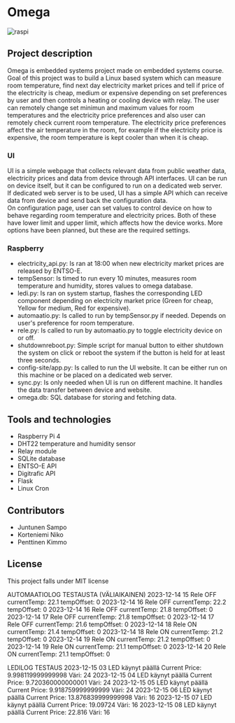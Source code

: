 # Omega

![raspi](https://github.com/Zame76/projektiomega/assets/28978509/4c4a0ae3-8167-4a2c-b8de-b22f9fb56eb9)

## Project description
Omega is embedded systems project made on embedded systems course.
Goal of this project was to build a Linux based system which can measure room temperature, find next day electricity market prices and tell if price of the electricity is cheap, medium or expensive depending on set preferences by user and then controls a heating or cooling device with relay. The user can remotely change set minimun and maximum values for room temperatures and the electricity price preferences and also user can remotely check current room temperature. The electricity price preferences affect the air temperature in the room, for example if the electricity price is expensive, the room temperature is kept cooler than when it is cheap.

### UI
UI is a simple webpage that collects relevant data from public weather data, electricity prices and data from device through API interfaces. UI can be run on device itself, but it can be configured to run on a dedicated web server. If dedicated web server is to be used, UI has a simple API which can receive data from device and send back the configuration data.  
On configuration page, user can set values to control device on how to behave regarding room temperature and electricity prices. Both of these have lower limit and upper limit, which affects how the device works. More options have been planned, but these are the required settings. 

### Raspberry
- electricity_api.py: Is ran at 18:00 when new electricity market prices are released by ENTSO-E.
- tempSensor: Is timed to run every 10 minutes, measures room temperature and humidity, stores values to omega database.
- ledi.py: Is ran on system startup, flashes the corresponding LED component depending on electricity market price (Green for cheap, Yellow for medium, Red for expensive).
- automaatio.py: Is called to run by tempSensor.py if needed. Depends on user's preference for room temperature. 
- rele.py: Is called to run by automaatio.py to toggle electricity device on or off.
- shutdownreboot.py: Simple script for manual button to either shutdown the system on click or reboot the system if the button is held for at least three seconds.
- config-site/app.py: Is called to run the UI website. It can be either run on this machine or be placed on a dedicated web server.
- sync.py: Is only needed when UI is run on different machine. It handles the data transfer between device and website.
- omega.db: SQL database for storing and fetching data.

## Tools and technologies
- Raspberry Pi 4
- DHT22 temperature and humidity sensor
- Relay module
- SQLite database
- ENTSO-E API
- Digitrafic API
- Flask
- Linux Cron

## Contributors
- Juntunen Sampo
- Korteniemi Niko
- Penttinen Kimmo

## License
This project falls under MIT license

AUTOMAATIOLOG TESTAUSTA (VÄLIAIKAINEN)
2023-12-14 15 Rele OFF currentTemp: 22.1 tempOffset: 0
2023-12-14 16 Rele OFF currentTemp: 22.2 tempOffset: 0
2023-12-14 16 Rele OFF currentTemp: 21.8 tempOffset: 0
2023-12-14 17 Rele OFF currentTemp: 21.8 tempOffset: 0
2023-12-14 17 Rele OFF currentTemp: 21.6 tempOffset: 0
2023-12-14 18 Rele ON currentTemp: 21.4 tempOffset: 0
2023-12-14 18 Rele ON currentTemp: 21.2 tempOffset: 0
2023-12-14 19 Rele ON currentTemp: 21.2 tempOffset: 0
2023-12-14 19 Rele ON currentTemp: 21.1 tempOffset: 0
2023-12-14 20 Rele ON currentTemp: 21.1 tempOffset: 0

LEDILOG TESTAUS
2023-12-15 03 LED käynyt päällä Current Price: 9.998119999999998 Väri: 24
2023-12-15 04 LED käynyt päällä Current Price: 9.720360000000001 Väri: 24
2023-12-15 05 LED käynyt päällä Current Price: 9.918759999999999 Väri: 24
2023-12-15 06 LED käynyt päällä Current Price: 13.876839999999998 Väri: 16
2023-12-15 07 LED käynyt päällä Current Price: 19.09724 Väri: 16
2023-12-15 08 LED käynyt päällä Current Price: 22.816 Väri: 16